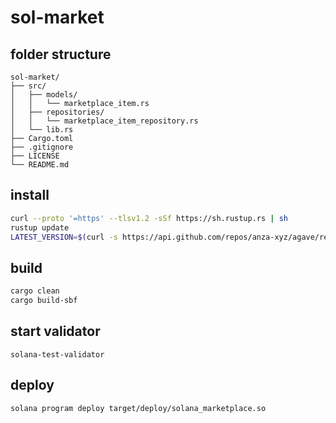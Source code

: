 # sol-market

## folder structure
```
sol-market/
├── src/
│   ├── models/
│   │   └── marketplace_item.rs
│   ├── repositories/
│   │   └── marketplace_item_repository.rs
│   └── lib.rs
├── Cargo.toml
├── .gitignore
├── LICENSE
└── README.md
```

## install
```bash
curl --proto '=https' --tlsv1.2 -sSf https://sh.rustup.rs | sh
rustup update
LATEST_VERSION=$(curl -s https://api.github.com/repos/anza-xyz/agave/releases/latest | grep -oP '"tag_name": "\K[^"]+' | sed 's/^v//'); FORMATTED_VERSION="v$LATEST_VERSION"; echo "Latest Solana CLI version: $FORMATTED_VERSION"; sh -c "$(curl -sSfL https://release.anza.xyz/$FORMATTED_VERSION/install)"
```

## build
```bash
cargo clean
cargo build-sbf
```

## start validator
```
solana-test-validator
```

## deploy
```bash
solana program deploy target/deploy/solana_marketplace.so
```

